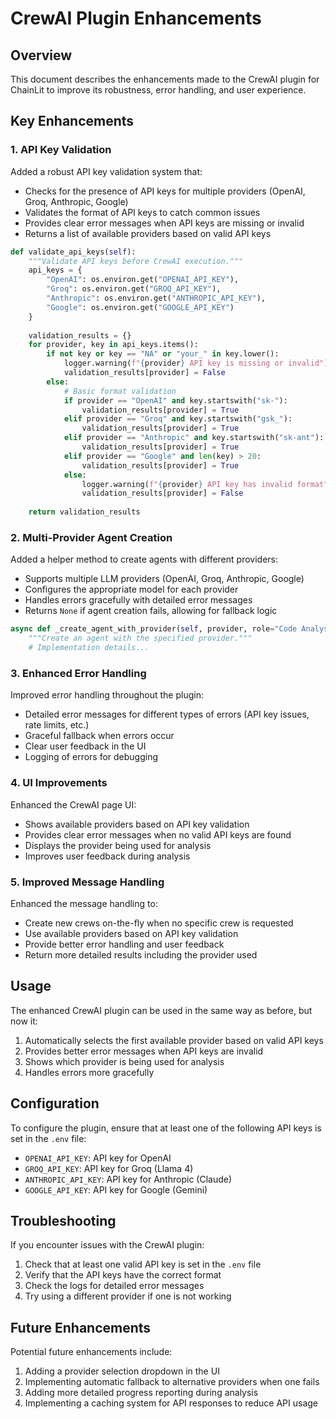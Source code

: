 # CrewAI Plugin Enhancements

## Overview

This document describes the enhancements made to the CrewAI plugin for ChainLit to improve its robustness, error handling, and user experience.

## Key Enhancements

### 1. API Key Validation

Added a robust API key validation system that:
- Checks for the presence of API keys for multiple providers (OpenAI, Groq, Anthropic, Google)
- Validates the format of API keys to catch common issues
- Provides clear error messages when API keys are missing or invalid
- Returns a list of available providers based on valid API keys

```python
def validate_api_keys(self):
    """Validate API keys before CrewAI execution."""
    api_keys = {
        "OpenAI": os.environ.get("OPENAI_API_KEY"),
        "Groq": os.environ.get("GROQ_API_KEY"),
        "Anthropic": os.environ.get("ANTHROPIC_API_KEY"),
        "Google": os.environ.get("GOOGLE_API_KEY")
    }
    
    validation_results = {}
    for provider, key in api_keys.items():
        if not key or key == "NA" or "your_" in key.lower():
            logger.warning(f"{provider} API key is missing or invalid")
            validation_results[provider] = False
        else:
            # Basic format validation
            if provider == "OpenAI" and key.startswith("sk-"):
                validation_results[provider] = True
            elif provider == "Groq" and key.startswith("gsk_"):
                validation_results[provider] = True
            elif provider == "Anthropic" and key.startswith("sk-ant"):
                validation_results[provider] = True
            elif provider == "Google" and len(key) > 20:
                validation_results[provider] = True
            else:
                logger.warning(f"{provider} API key has invalid format")
                validation_results[provider] = False
    
    return validation_results
```

### 2. Multi-Provider Agent Creation

Added a helper method to create agents with different providers:
- Supports multiple LLM providers (OpenAI, Groq, Anthropic, Google)
- Configures the appropriate model for each provider
- Handles errors gracefully with detailed error messages
- Returns `None` if agent creation fails, allowing for fallback logic

```python
async def _create_agent_with_provider(self, provider, role="Code Analyst", goal="Analyze code and provide insights", backstory="You are an expert code analyst with years of experience in analyzing complex codebases."):
    """Create an agent with the specified provider."""
    # Implementation details...
```

### 3. Enhanced Error Handling

Improved error handling throughout the plugin:
- Detailed error messages for different types of errors (API key issues, rate limits, etc.)
- Graceful fallback when errors occur
- Clear user feedback in the UI
- Logging of errors for debugging

### 4. UI Improvements

Enhanced the CrewAI page UI:
- Shows available providers based on API key validation
- Provides clear error messages when no valid API keys are found
- Displays the provider being used for analysis
- Improves user feedback during analysis

### 5. Improved Message Handling

Enhanced the message handling to:
- Create new crews on-the-fly when no specific crew is requested
- Use available providers based on API key validation
- Provide better error handling and user feedback
- Return more detailed results including the provider used

## Usage

The enhanced CrewAI plugin can be used in the same way as before, but now it:
1. Automatically selects the first available provider based on valid API keys
2. Provides better error messages when API keys are invalid
3. Shows which provider is being used for analysis
4. Handles errors more gracefully

## Configuration

To configure the plugin, ensure that at least one of the following API keys is set in the `.env` file:
- `OPENAI_API_KEY`: API key for OpenAI
- `GROQ_API_KEY`: API key for Groq (Llama 4)
- `ANTHROPIC_API_KEY`: API key for Anthropic (Claude)
- `GOOGLE_API_KEY`: API key for Google (Gemini)

## Troubleshooting

If you encounter issues with the CrewAI plugin:
1. Check that at least one valid API key is set in the `.env` file
2. Verify that the API keys have the correct format
3. Check the logs for detailed error messages
4. Try using a different provider if one is not working

## Future Enhancements

Potential future enhancements include:
1. Adding a provider selection dropdown in the UI
2. Implementing automatic fallback to alternative providers when one fails
3. Adding more detailed progress reporting during analysis
4. Implementing a caching system for API responses to reduce API usage
